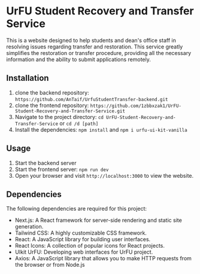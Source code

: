 # UrFU Student Recovery and Transfer Service
This is a website designed to help students and dean's office staff in resolving issues regarding transfer and restoration. This service greatly simplifies the restoration or transfer procedure, providing all the necessary information and the ability to submit applications remotely.

## Installation

1. clone the backend repository: `https://github.com/AnTaif/UrfuStudentTransfer-backend.git`
2. clone the frontend repository: `https://github.com/1zbbxzak1/UrFU-Student-Recovery-and-Transfer-Service.git`
3. Navigate to the project directory: `cd UrFU-Student-Recovery-and-Transfer-Service` or `cd /d [path]`
4. Install the dependencies: `npm install` and `npm i urfu-ui-kit-vanilla`

## Usage

1. Start the backend server
2. Start the frontend server: `npm run dev`
3. Open your browser and visit `http://localhost:3000` to view the website.

## Dependencies

The following dependencies are required for this project:

- Next.js: A React framework for server-side rendering and static site generation.
- Tailwind CSS: A highly customizable CSS framework.
- React: A JavaScript library for building user interfaces.
- React Icons: A collection of popular icons for React projects.
- UIkit UrFU: Developing web interfaces for UrFU project.
- Axios: A JavaScript library that allows you to make HTTP requests from the browser or from Node.js
